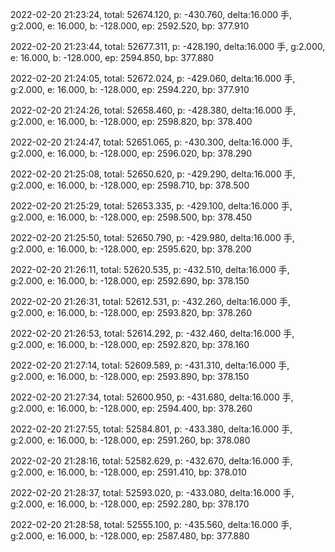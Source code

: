 2022-02-20 21:23:24, total: 52674.120, p: -430.760, delta:16.000 手, g:2.000, e: 16.000, b: -128.000, ep: 2592.520, bp: 377.910

2022-02-20 21:23:44, total: 52677.311, p: -428.190, delta:16.000 手, g:2.000, e: 16.000, b: -128.000, ep: 2594.850, bp: 377.880

2022-02-20 21:24:05, total: 52672.024, p: -429.060, delta:16.000 手, g:2.000, e: 16.000, b: -128.000, ep: 2594.220, bp: 377.910

2022-02-20 21:24:26, total: 52658.460, p: -428.380, delta:16.000 手, g:2.000, e: 16.000, b: -128.000, ep: 2598.820, bp: 378.400

2022-02-20 21:24:47, total: 52651.065, p: -430.300, delta:16.000 手, g:2.000, e: 16.000, b: -128.000, ep: 2596.020, bp: 378.290

2022-02-20 21:25:08, total: 52650.620, p: -429.290, delta:16.000 手, g:2.000, e: 16.000, b: -128.000, ep: 2598.710, bp: 378.500

2022-02-20 21:25:29, total: 52653.335, p: -429.100, delta:16.000 手, g:2.000, e: 16.000, b: -128.000, ep: 2598.500, bp: 378.450

2022-02-20 21:25:50, total: 52650.790, p: -429.980, delta:16.000 手, g:2.000, e: 16.000, b: -128.000, ep: 2595.620, bp: 378.200

2022-02-20 21:26:11, total: 52620.535, p: -432.510, delta:16.000 手, g:2.000, e: 16.000, b: -128.000, ep: 2592.690, bp: 378.150

2022-02-20 21:26:31, total: 52612.531, p: -432.260, delta:16.000 手, g:2.000, e: 16.000, b: -128.000, ep: 2593.820, bp: 378.260

2022-02-20 21:26:53, total: 52614.292, p: -432.460, delta:16.000 手, g:2.000, e: 16.000, b: -128.000, ep: 2592.820, bp: 378.160

2022-02-20 21:27:14, total: 52609.589, p: -431.310, delta:16.000 手, g:2.000, e: 16.000, b: -128.000, ep: 2593.890, bp: 378.150

2022-02-20 21:27:34, total: 52600.950, p: -431.680, delta:16.000 手, g:2.000, e: 16.000, b: -128.000, ep: 2594.400, bp: 378.260

2022-02-20 21:27:55, total: 52584.801, p: -433.380, delta:16.000 手, g:2.000, e: 16.000, b: -128.000, ep: 2591.260, bp: 378.080

2022-02-20 21:28:16, total: 52582.629, p: -432.670, delta:16.000 手, g:2.000, e: 16.000, b: -128.000, ep: 2591.410, bp: 378.010

2022-02-20 21:28:37, total: 52593.020, p: -433.080, delta:16.000 手, g:2.000, e: 16.000, b: -128.000, ep: 2592.280, bp: 378.170

2022-02-20 21:28:58, total: 52555.100, p: -435.560, delta:16.000 手, g:2.000, e: 16.000, b: -128.000, ep: 2587.480, bp: 377.880